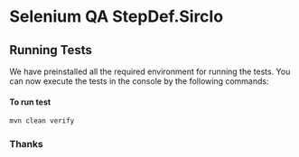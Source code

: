 # Selenium QA StepDef.Sirclo
## Running Tests

We have preinstalled all the required environment for running the tests. You can now execute the tests in the console by the following commands:

#### To run test
```bash
mvn clean verify
```


### Thanks
